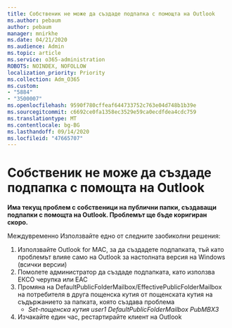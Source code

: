 ```yaml
---
title: Собственик не може да създаде подпапка с помощта на Outlook
ms.author: pebaum
author: pebaum
manager: mnirkhe
ms.date: 04/21/2020
ms.audience: Admin
ms.topic: article
ms.service: o365-administration
ROBOTS: NOINDEX, NOFOLLOW
localization_priority: Priority
ms.collection: Adm_O365
ms.custom:
- "5884"
- "3500007"
ms.openlocfilehash: 9590f780cffeaf644733752c763e04d748b1b39e
ms.sourcegitcommit: c6692ce0fa1358ec3529e59ca0ecdfdea4cdc759
ms.translationtype: MT
ms.contentlocale: bg-BG
ms.lasthandoff: 09/14/2020
ms.locfileid: "47665707"
---
```

# <a name="owner-cannot-create-sub-folder-using-outlook"></a>Собственик не може да създаде подпапка с помощта на Outlook

**Има текущ проблем с собственици на публични папки, създаващи подпапки с помощта на Outlook. Проблемът ще бъде коригиран скоро.**

Междувременно Използвайте едно от следните заобиколни решения:

1. Използвайте Outlook for MAC, за да създадете подпапката, тъй като проблемът влияе само на Outlook за настолната версия на Windows (всички версии)
2. Помолете администратор да създаде подпапката, като използва ЕКСО черупка или EAC
3. Промяна на DefaultPublicFolderMailbox/EffectivePublicFolderMailbox на потребителя в друга пощенска кутия от пощенската кутия на съдържанието за папката, която създава проблема  
    - *Set-пощенска кутия user1 DefaultPublicFolderMailbox PubMBX3*
4. Изчакайте един час, рестартирайте клиент на Outlook